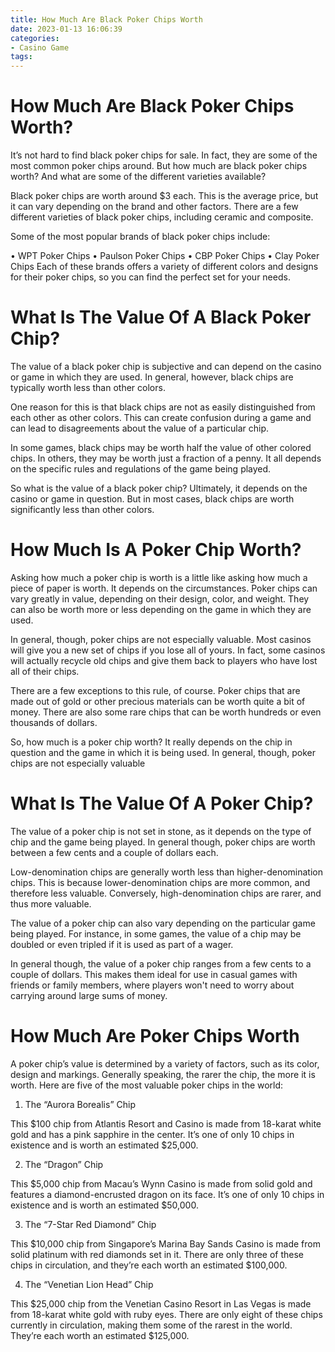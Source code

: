 ```yaml
---
title: How Much Are Black Poker Chips Worth
date: 2023-01-13 16:06:39
categories:
- Casino Game
tags:
---
```



#  How Much Are Black Poker Chips Worth?

It’s not hard to find black poker chips for sale. In fact, they are some of the most common poker chips around. But how much are black poker chips worth? And what are some of the different varieties available?

Black poker chips are worth around $3 each. This is the average price, but it can vary depending on the brand and other factors. There are a few different varieties of black poker chips, including ceramic and composite.

Some of the most popular brands of black poker chips include:

• WPT Poker Chips
• Paulson Poker Chips
• CBP Poker Chips
• Clay Poker Chips
Each of these brands offers a variety of different colors and designs for their poker chips, so you can find the perfect set for your needs.

#  What Is The Value Of A Black Poker Chip?

The value of a black poker chip is subjective and can depend on the casino or game in which they are used. In general, however, black chips are typically worth less than other colors.

One reason for this is that black chips are not as easily distinguished from each other as other colors. This can create confusion during a game and can lead to disagreements about the value of a particular chip.

In some games, black chips may be worth half the value of other colored chips. In others, they may be worth just a fraction of a penny. It all depends on the specific rules and regulations of the game being played.

So what is the value of a black poker chip? Ultimately, it depends on the casino or game in question. But in most cases, black chips are worth significantly less than other colors.

#  How Much Is A Poker Chip Worth?

Asking how much a poker chip is worth is a little like asking how much a piece of paper is worth. It depends on the circumstances. Poker chips can vary greatly in value, depending on their design, color, and weight. They can also be worth more or less depending on the game in which they are used.

In general, though, poker chips are not especially valuable. Most casinos will give you a new set of chips if you lose all of yours. In fact, some casinos will actually recycle old chips and give them back to players who have lost all of their chips.

There are a few exceptions to this rule, of course. Poker chips that are made out of gold or other precious materials can be worth quite a bit of money. There are also some rare chips that can be worth hundreds or even thousands of dollars.

So, how much is a poker chip worth? It really depends on the chip in question and the game in which it is being used. In general, though, poker chips are not especially valuable

#  What Is The Value Of A Poker Chip?

The value of a poker chip is not set in stone, as it depends on the type of chip and the game being played. In general though, poker chips are worth between a few cents and a couple of dollars each.

Low-denomination chips are generally worth less than higher-denomination chips. This is because lower-denomination chips are more common, and therefore less valuable. Conversely, high-denomination chips are rarer, and thus more valuable.

The value of a poker chip can also vary depending on the particular game being played. For instance, in some games, the value of a chip may be doubled or even tripled if it is used as part of a wager.

In general though, the value of a poker chip ranges from a few cents to a couple of dollars. This makes them ideal for use in casual games with friends or family members, where players won't need to worry about carrying around large sums of money.

#  How Much Are Poker Chips Worth

A poker chip’s value is determined by a variety of factors, such as its color, design and markings. Generally speaking, the rarer the chip, the more it is worth. Here are five of the most valuable poker chips in the world:

1. The “Aurora Borealis” Chip

This $100 chip from Atlantis Resort and Casino is made from 18-karat white gold and has a pink sapphire in the center. It’s one of only 10 chips in existence and is worth an estimated $25,000.

2. The “Dragon” Chip

This $5,000 chip from Macau’s Wynn Casino is made from solid gold and features a diamond-encrusted dragon on its face. It’s one of only 10 chips in existence and is worth an estimated $50,000.

3. The “7-Star Red Diamond” Chip

This $10,000 chip from Singapore’s Marina Bay Sands Casino is made from solid platinum with red diamonds set in it. There are only three of these chips in circulation, and they’re each worth an estimated $100,000.

4. The “Venetian Lion Head” Chip

This $25,000 chip from the Venetian Casino Resort in Las Vegas is made from 18-karat white gold with ruby eyes. There are only eight of these chips currently in circulation, making them some of the rarest in the world. They’re each worth an estimated $125,000.